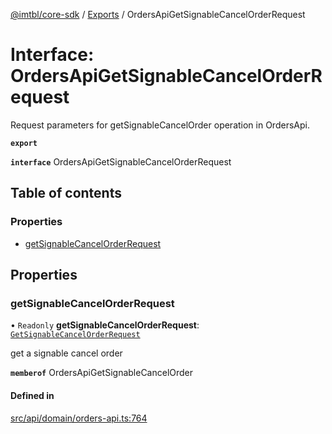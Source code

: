 [@imtbl/core-sdk](../README.md) / [Exports](../modules.md) / OrdersApiGetSignableCancelOrderRequest

# Interface: OrdersApiGetSignableCancelOrderRequest

Request parameters for getSignableCancelOrder operation in OrdersApi.

**`export`** 

**`interface`** OrdersApiGetSignableCancelOrderRequest

## Table of contents

### Properties

- [getSignableCancelOrderRequest](OrdersApiGetSignableCancelOrderRequest.md#getsignablecancelorderrequest)

## Properties

### getSignableCancelOrderRequest

• `Readonly` **getSignableCancelOrderRequest**: [`GetSignableCancelOrderRequest`](GetSignableCancelOrderRequest.md)

get a signable cancel order

**`memberof`** OrdersApiGetSignableCancelOrder

#### Defined in

[src/api/domain/orders-api.ts:764](https://github.com/immutable/imx-core-sdk/blob/7204457/src/api/domain/orders-api.ts#L764)

